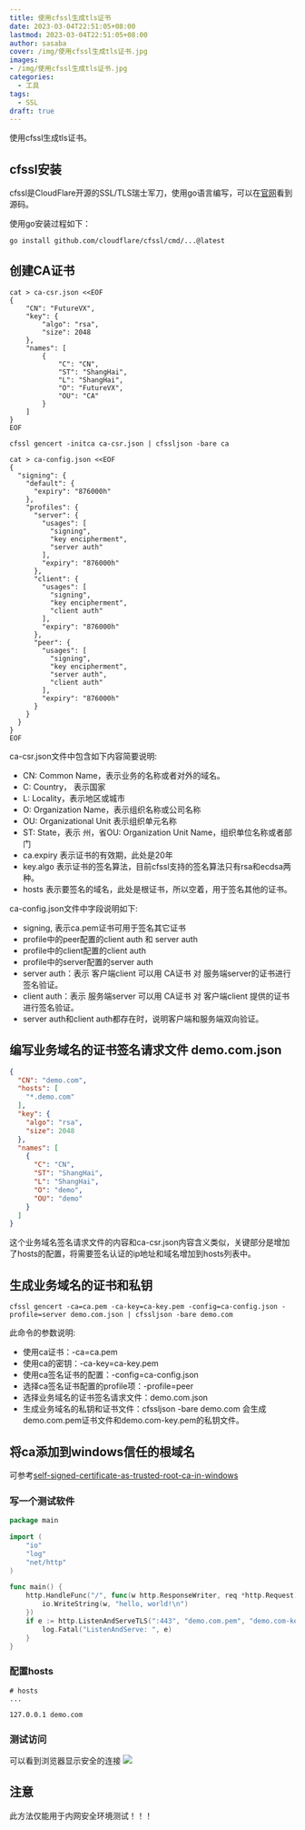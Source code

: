 ```yaml
---
title: 使用cfssl生成tls证书
date: 2023-03-04T22:51:05+08:00
lastmod: 2023-03-04T22:51:05+08:00
author: sasaba
cover: /img/使用cfssl生成tls证书.jpg
images:
- /img/使用cfssl生成tls证书.jpg
categories:
  - 工具
tags:
  - SSL
draft: true
---
```


使用cfssl生成tls证书。

<!--more-->

## cfssl安装

cfssl是CloudFlare开源的SSL/TLS瑞士军刀，使用go语言编写，可以在[官网](https://github.com/cloudflare/cfssl)看到源码。

使用go安装过程如下：
```shell
go install github.com/cloudflare/cfssl/cmd/...@latest
```

## 创建CA证书
```shell
cat > ca-csr.json <<EOF
{
	"CN": "FutureVX",
	"key": {
		"algo": "rsa",
		"size": 2048
	},
	"names": [
		{
			"C": "CN",
			"ST": "ShangHai",
			"L": "ShangHai",
			"O": "FutureVX",
			"OU": "CA"
		}
	]
}
EOF

cfssl gencert -initca ca-csr.json | cfssljson -bare ca

cat > ca-config.json <<EOF
{
  "signing": {
    "default": {
      "expiry": "876000h"
    },
    "profiles": {
      "server": {
        "usages": [
          "signing",
          "key encipherment",
          "server auth"
        ],
        "expiry": "876000h"
      },
	  "client": {
        "usages": [
          "signing",
          "key encipherment",
          "client auth"
        ],
        "expiry": "876000h"
      },
	  "peer": {
        "usages": [
          "signing",
          "key encipherment",
          "server auth",
          "client auth"
        ],
        "expiry": "876000h"
      }
    }
  }
}
EOF
```

ca-csr.json文件中包含如下内容简要说明:

- CN: Common Name，表示业务的名称或者对外的域名。
- C: Country， 表示国家
- L: Locality，表示地区或城市
- O: Organization Name，表示组织名称或公司名称
- OU: Organizational Unit 表示组织单元名称
- ST: State，表示 州，省OU: Organization Unit Name，组织单位名称或者部门
- ca.expiry 表示证书的有效期，此处是20年
- key.algo 表示证书的签名算法，目前cfssl支持的签名算法只有rsa和ecdsa两种。
- hosts 表示要签名的域名，此处是根证书，所以空着，用于签名其他的证书。


ca-config.json文件中字段说明如下:

- signing, 表示ca.pem证书可用于签名其它证书
- profile中的peer配置的client auth 和 server auth
- profile中的client配置的client auth
- profile中的server配置的server auth
- server auth：表示 客户端client 可以用 CA证书 对 服务端server的证书进行签名验证。
- client auth：表示 服务端server 可以用 CA证书 对 客户端client 提供的证书进行签名验证。
- server auth和client auth都存在时，说明客户端和服务端双向验证。

## 编写业务域名的证书签名请求文件 demo.com.json

```json
{
  "CN": "demo.com",
  "hosts": [
    "*.demo.com"
  ],
  "key": {
    "algo": "rsa",
    "size": 2048
  },
  "names": [
    {
      "C": "CN",
      "ST": "ShangHai",
      "L": "ShangHai",
      "O": "demo",
      "OU": "demo"
    }
  ]
}
```

这个业务域名签名请求文件的内容和ca-csr.json内容含义类似，关键部分是增加了hosts的配置，将需要签名认证的ip地址和域名增加到hosts列表中。

## 生成业务域名的证书和私钥
```shell
cfssl gencert -ca=ca.pem -ca-key=ca-key.pem -config=ca-config.json -profile=server demo.com.json | cfssljson -bare demo.com
```

此命令的参数说明:

- 使用ca证书：-ca=ca.pem
- 使用ca的密钥：-ca-key=ca-key.pem
- 使用ca签名证书的配置：-config=ca-config.json
- 选择ca签名证书配置的profile项：-profile=peer
- 选择业务域名的证书签名请求文件：demo.com.json
- 生成业务域名的私钥和证书文件：cfssljson -bare demo.com 会生成demo.com.pem证书文件和demo.com-key.pem的私钥文件。

## 将ca添加到windows信任的根域名

可参考[self-signed-certificate-as-trusted-root-ca-in-windows](https://cnzhx.net/blog/self-signed-certificate-as-trusted-root-ca-in-windows/)

### 写一个测试软件

```go
package main

import (
	"io"
	"log"
	"net/http"
)

func main() {
	http.HandleFunc("/", func(w http.ResponseWriter, req *http.Request) {
		io.WriteString(w, "hello, world!\n")
	})
	if e := http.ListenAndServeTLS(":443", "demo.com.pem", "demo.com-key.pem", nil); e != nil {
		log.Fatal("ListenAndServe: ", e)
	}
}
```

### 配置hosts
```text
# hosts
...

127.0.0.1 demo.com
```

### 测试访问
可以看到浏览器显示安全的连接
![](/context_img/win_ssl_demo.png)



## 注意
此方法仅能用于内网安全环境测试！！！